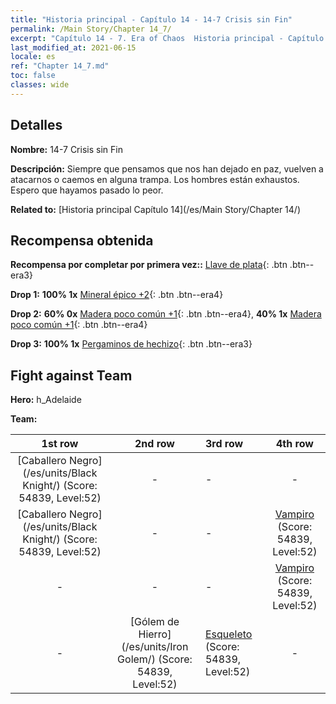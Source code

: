 ```yaml
---
title: "Historia principal - Capítulo 14 - 14-7 Crisis sin Fin"
permalink: /Main Story/Chapter 14_7/
excerpt: "Capítulo 14 - 7. Era of Chaos  Historia principal - Capítulo 14_7. 14-7 Crisis sin Fin"
last_modified_at: 2021-06-15
locale: es
ref: "Chapter 14_7.md"
toc: false
classes: wide
---
```


## Detalles

 **Nombre:** 14-7 Crisis sin Fin

 **Descripción:** Siempre que pensamos que nos han dejado en paz, vuelven a atacarnos o caemos en alguna trampa. Los hombres están exhaustos. Espero que hayamos pasado lo peor.

 **Related to:** [Historia principal Capítulo 14](/es/Main Story/Chapter 14/)

## Recompensa obtenida

 **Recompensa por completar por primera vez::** [Llave de plata](/ItemsES/con_693/){: .btn .btn--era3}

 **Drop 1:** **100% 1x** [Mineral épico +2](/ItemsES/mat_47/){: .btn .btn--era4}

 **Drop 2:** **60% 0x** [Madera poco común +1](/ItemsES/mat_41/){: .btn .btn--era4}, **40% 1x** [Madera poco común +1](/ItemsES/mat_41/){: .btn .btn--era4}

 **Drop 3:** **100% 1x** [Pergaminos de hechizo](/ItemsES/con_694/){: .btn .btn--era3}


## Fight against Team
 **Hero:** h_Adelaide

 **Team:**


  | 1st row | 2nd row | 3rd row | 4th row |
  |:----:|:----:|:----|:----:|
  | [Caballero Negro](/es/units/Black Knight/) (Score: 54839, Level:52)  | - | - | - |
  | [Caballero Negro](/es/units/Black Knight/) (Score: 54839, Level:52)  | - | - | [Vampiro](/es/units/Vampire/) (Score: 54839, Level:52)  |
  | - | - | - | [Vampiro](/es/units/Vampire/) (Score: 54839, Level:52)  |
  | - | [Gólem de Hierro](/es/units/Iron Golem/) (Score: 54839, Level:52)  | [Esqueleto](/es/units/Skeleton/) (Score: 54839, Level:52)  | - |


